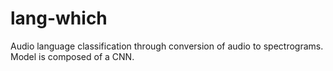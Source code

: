 # lang-which
Audio language classification through conversion of audio to spectrograms. Model is composed of a CNN.

